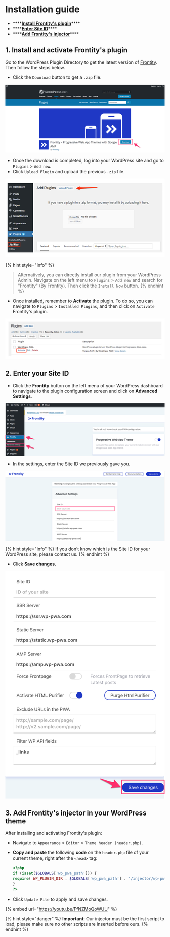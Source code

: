 # Installation guide

* \*\*\*\*[**Install Frontity's plugin**](wp-pwa-plugin-installation.md#1-install-and-activate-the-wordpress-pwa-plugin)\*\*\*\*
* \*\*\*\*[**Enter Site ID**](wp-pwa-plugin-installation.md#3-enter-your-site-id)\*\*\*\*
* \*\*\*\*[**Add Frontity's injector**](wp-pwa-plugin-installation.md#2-add-frontitys-injector-in-your-wordpress-theme)\*\*\*\*

## 1. Install and activate Frontity's plugin

Go to the WordPress Plugin Directory to get the latest version of [Frontity](https://wordpress.org/plugins/wp-pwa/). Then follow the steps below.

* Click the `Download` button to get a `.zip` file.

![](../.gitbook/assets/frontity_-_progressive_web_app_themes_with_google_amp___wordpress_org.png)

* Once the download is completed, log into your WordPress site and go to `Plugins` &gt; `Add new`.
* Click `Upload Plugin` and upload the previous `.zip` file.

![](../.gitbook/assets/upload_plugin_wordpress.jpg)

{% hint style="info" %}
> Alternatively, you can directly install our plugin from your WordPress Admin. Navigate on the left menu to `Plugins` &gt; `Add new` and search for "Frontity" \(By Frontity\). Then click the `Install Now` button.
{% endhint %}

* Once installed, remember to **Activate** the plugin. To do so, you can navigate to `Plugins` &gt; `Installed Plugins`, and then click on `Activate` Frontity's plugin.

![](../.gitbook/assets/activate_wordpress_pwa.jpg)

## 2. Enter your Site ID

* Click the **Frontity** button on the left menu of your WordPress dashboard to navigate to the plugin configuration screen and click on **Advanced** **Settings**.

![](../.gitbook/assets/dashboard_-_frontity_-_wordpress.png)

* In the settings, enter the Site ID we previously gave you.

![](../.gitbook/assets/advanced_settings_-_frontity_-_wordpress.png)

{% hint style="info" %}
If you don’t know which is the Site ID for your WordPress site, please contact us.
{% endhint %}

* Click **Save changes.**

![](../.gitbook/assets/advanced_settings_-_frontity_-_wordpress-2%20%282%29.png)

## 3. Add Frontity's injector in your WordPress theme

After installing and activating Frontity's plugin:

* Navigate to `Appearance` &gt; `Editor` &gt; `Theme header (header.php)`.
* **Copy and paste** the following **code** on the `header.php` file of your current theme, right after the `<head>` tag:  


  ```php
  <?php
  if (isset($GLOBALS['wp_pwa_path'])) {
  require( WP_PLUGIN_DIR . $GLOBALS['wp_pwa_path'] . '/injector/wp-pwa-injector.php');
  }
  ?>
  ```

* Click `Update File` to apply and save changes.

{% embed url="https://youtu.be/FfNZMoQoWUU" %}

{% hint style="danger" %}
**Important**: Our injector must be the first script to load, please make sure no other scripts are inserted before ours.
{% endhint %}

